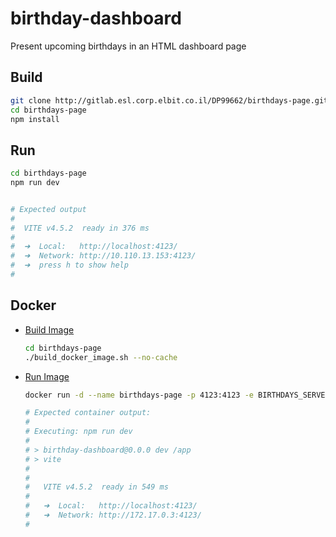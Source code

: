 # birthday-dashboard

Present upcoming birthdays in an HTML dashboard page

## Build

```bash
git clone http://gitlab.esl.corp.elbit.co.il/DP99662/birthdays-page.git
cd birthdays-page
npm install
```



## Run

```bash
cd birthdays-page
npm run dev


# Expected output
#
#  VITE v4.5.2  ready in 376 ms
#
#  ➜  Local:   http://localhost:4123/
#  ➜  Network: http://10.110.13.153:4123/
#  ➜  press h to show help
#
```

## Docker

* <u>Build Image</u>

  ```bash
  cd birthdays-page
  ./build_docker_image.sh --no-cache
  ```

* <u>Run Image</u>

  ```bash
  docker run -d --name birthdays-page -p 4123:4123 -e BIRTHDAYS_SERVER_HOST="0.0.0.0" -e BIRTHDAYS_SERVER_PORT=4123 artifactory.esl.corp.elbit.co.il/aerospace-simulators-devops-docker/birthdays-page-nodejs:14
  
  # Expected container output:
  # 
  # Executing: npm run dev
  # 
  # > birthday-dashboard@0.0.0 dev /app
  # > vite
  # 
  # 
  #   VITE v4.5.2  ready in 549 ms
  # 
  #   ➜  Local:   http://localhost:4123/
  #   ➜  Network: http://172.17.0.3:4123/
  # 
  ```

  
